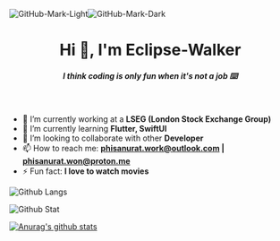![GitHub-Mark-Light](https://user-images.githubusercontent.com/3369400/139447912-e0f43f33-6d9f-45f8-be46-2df5bbc91289.png#gh-dark-mode-only)![GitHub-Mark-Dark](https://user-images.githubusercontent.com/3369400/139448065-39a229ba-4b06-434b-bc67-616e2ed80c8f.png#gh-light-mode-only)

<h1 align="center">Hi 👋, I'm Eclipse-Walker</h1>
<h5 align="center">I think coding is only fun when it's not a job ⌨️</h3>
<br/>



- 🔭 I’m currently working at a **LSEG (London Stock Exchange Group)**
- 🌱 I’m currently learning **Flutter, SwiftUI**
- 👯 I’m looking to collaborate with other **Developer**
- 📫 How to reach me: **phisanurat.work@outlook.com | phisanurat.won@proton.me**
- ⚡ Fun fact: **I love to watch movies**

<!-- Dark Theme -->
<!-- ![Github Langs](https://github-readme-stats.vercel.app/api/top-langs/?username=Eclipse-Walker&layout=compact&hide&theme=dracula) -->


<!-- ![Github Stat](https://github-profile-summary-cards.vercel.app/api/cards/profile-details?username=Eclipse-Walker&theme=dracula) -->


<!-- [![Anurag's github stats](https://github-readme-stats.vercel.app/api?username=Eclipse-Walker&count_private=true&show_icons=true&theme=dracula)](https://github.com/anuraghazra/github-readme-stats) -->

<!-- Light Theme -->
![Github Langs](https://github-readme-stats.vercel.app/api/top-langs/?username=Eclipse-Walker&layout=compact&hide&theme=default)

![Github Stat](https://github-profile-summary-cards.vercel.app/api/cards/profile-details?username=Eclipse-Walker&theme=default)

[![Anurag's github stats](https://github-readme-stats.vercel.app/api?username=Eclipse-Walker&count_private=true&show_icons=true&theme=default)](https://github.com/anuraghazra/github-readme-stats)


